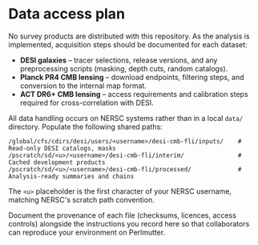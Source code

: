 # Data access plan

No survey products are distributed with this repository. As the analysis is
implemented, acquisition steps should be documented for each dataset:

- **DESI galaxies** – tracer selections, release versions, and any preprocessing
  scripts (masking, depth cuts, random catalogs).
- **Planck PR4 CMB lensing** – download endpoints, filtering steps, and
  conversion to the internal map format.
- **ACT DR6+ CMB lensing** – access requirements and calibration steps required
  for cross-correlation with DESI.

All data handling occurs on NERSC systems rather than in a local `data/`
directory. Populate the following shared paths:

```
/global/cfs/cdirs/desi/users/<username>/desi-cmb-fli/inputs/    # Read-only DESI catalogs, masks
/pscratch/sd/<u>/<username>/desi-cmb-fli/interim/               # Cached development products
/pscratch/sd/<u>/<username>/desi-cmb-fli/processed/             # Analysis-ready summaries and chains
```

The `<u>` placeholder is the first character of your NERSC username, matching
NERSC's scratch path convention.

Document the provenance of each file (checksums, licences, access controls)
alongside the instructions you record here so that collaborators can reproduce
your environment on Perlmutter.
